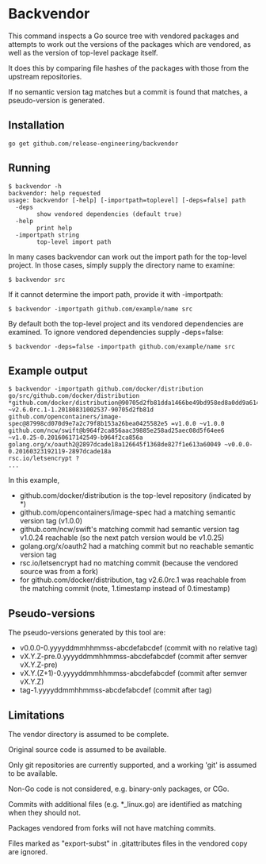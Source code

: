 Backvendor
==========

This command inspects a Go source tree with vendored packages and attempts to work out the versions of the packages which are vendored, as well as the version of top-level package itself.

It does this by comparing file hashes of the packages with those from the upstream repositories.

If no semantic version tag matches but a commit is found that matches, a pseudo-version is generated.

Installation
------------

```
go get github.com/release-engineering/backvendor
```

Running
-------

```
$ backvendor -h
backvendor: help requested
usage: backvendor [-help] [-importpath=toplevel] [-deps=false] path
  -deps
        show vendored dependencies (default true)
  -help
        print help
  -importpath string
        top-level import path
```

In many cases backvendor can work out the import path for the top-level project. In those cases, simply supply the directory name to examine:
```
$ backvendor src
```

If it cannot determine the import path, provide it with -importpath:
```
$ backvendor -importpath github.com/example/name src
```

By default both the top-level project and its vendored dependencies are examined. To ignore vendored dependencies supply -deps=false:
```
$ backvendor -deps=false -importpath github.com/example/name src
```


Example output
--------------

```
$ backvendor -importpath github.com/docker/distribution go/src/github.com/docker/distribution
*github.com/docker/distribution@90705d2fb81dda1466be49bd958ed8a0dd9a6145 ~v2.6.0rc.1-1.20180831002537-90705d2fb81d
github.com/opencontainers/image-spec@87998cd070d9e7a2c79f8b153a26bea0425582e5 =v1.0.0 ~v1.0.0
github.com/ncw/swift@b964f2ca856aac39885e258ad25aec08d5f64ee6 ~v1.0.25-0.20160617142549-b964f2ca856a
golang.org/x/oauth2@2897dcade18a126645f1368de827f1e613a60049 ~v0.0.0-0.20160323192119-2897dcade18a
rsc.io/letsencrypt ?
...
```

In this example,

* github.com/docker/distribution is the top-level repository (indicated by \*)
* github.com/opencontainers/image-spec had a matching semantic version tag (v1.0.0)
* github.com/ncw/swift's matching commit had semantic version tag v1.0.24 reachable (so the next patch version would be v1.0.25)
* golang.org/x/oauth2 had a matching commit but no reachable semantic version tag
* rsc.io/letsencrypt had no matching commit (because the vendored source was from a fork)
* for github.com/docker/distribution, tag v2.6.0rc.1 was reachable from the matching commit (note, 1.timestamp instead of 0.timestamp)


Pseudo-versions
---------------

The pseudo-versions generated by this tool are:

* v0.0.0-0.yyyyddmmhhmmss-abcdefabcdef (commit with no relative tag)
* vX.Y.Z-pre.0.yyyyddmmhhmmss-abcdefabcdef (commit after semver vX.Y.Z-pre)
* vX.Y.(Z+1)-0.yyyyddmmhhmmss-abcdefabcdef (commit after semver vX.Y.Z)
* tag-1.yyyyddmmhhmmss-abcdefabcdef (commit after tag)

Limitations
-----------

The vendor directory is assumed to be complete.

Original source code is assumed to be available.

Only git repositories are currently supported, and a working 'git' is assumed to be available.

Non-Go code is not considered, e.g. binary-only packages, or CGo.

Commits with additional files (e.g. \*\_linux.go) are identified as matching when they should not.

Packages vendored from forks will not have matching commits.

Files marked as "export-subst" in .gitattributes files in the vendored copy are ignored.
